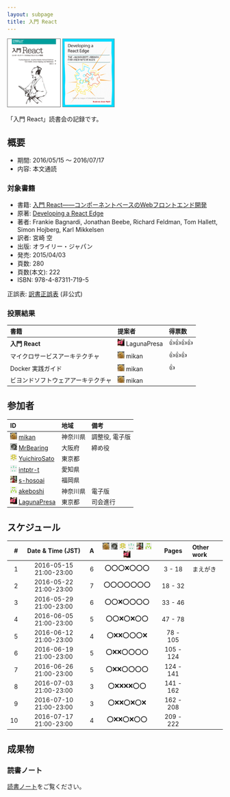 ```yaml
---
layout: subpage
title: 入門 React
---
```


[![入門 React](/images/cover-react.png)](http://www.amazon.co.jp/dp/4873117194/)
[![Developing a React Edge](/images/cover-react-edge.png)](http://www.amazon.com/dp/B01E2NUUQY/)

「入門 React」読書会の記録です。

## 概要

* 期間: 2016/05/15 ～ 2016/07/17
* 内容: 本文通読

### 対象書籍

* 書籍: [入門 React――コンポーネントベースのWebフロントエンド開発](https://www.oreilly.co.jp/books/9784873117195/)
* 原著: [Developing a React Edge](http://shop.oreilly.com/product/9781939902122.do)
* 著者: Frankie Bagnardi, Jonathan Beebe, Richard Feldman, Tom Hallett, Simon Hojberg, Karl Mikkelsen
* 訳者: 宮崎 空
* 出版: オライリー・ジャパン
* 発売: 2015/04/03
* 頁数: 280
* 頁数(本文): 222
* ISBN: 978-4-87311-719-5

正誤表: [訳書正誤表](http://public-errata.appspot.com/errata/book/9784873117195/) (非公式)

### 投票結果

| 書籍                                 | 提案者                                            | 得票数         |
|:-------------------------------------|:--------------------------------------------------|:---------------|
| **入門 React**                       | ![](/images/users/LagunaPresa_16.png) LagunaPresa |:+1::+1::+1::+1:|
| マイクロサービスアーキテクチャ       | ![](/images/users/mikan_16.png) mikan             |:+1::+1::+1:    |
| Docker 実践ガイド                    | ![](/images/users/mikan_16.png) mikan             |:+1:            |
| ビヨンドソフトウェアアーキテクチャ   | ![](/images/users/mikan_16.png) mikan             |                |

## 参加者

| ID                                                                                     | 地域     | 備考             |
|:---------------------------------------------------------------------------------------|:---------|:-----------------|
| ![](/images/users/mikan_16.png) [mikan](https://github.com/mikan)                      | 神奈川県 | 調整役, 電子版   |
| ![](/images/users/MrBearing_16.png) [MrBearing](https://github.com/MrBearing)          | 大阪府   | 締め役           |
| ![](/images/users/YuichiroSato_16.png) [YuichiroSato](https://github.com/YuichiroSato) | 東京都   |                  |
| ![](/images/users/intptr-t_16.png) [intptr-t](https://github.com/intptr-t)             | 愛知県   |                  |
| ![](/images/users/s-hosoai_16.png) [s-hosoai](https://github.com/s-hosoai)             | 福岡県   |                  |
| ![](/images/users/akeboshi_16.png) [akeboshi](https://github.com/akeboshi)             | 神奈川県 |  電子版          |
| ![](/images/users/LagunaPresa_16.png) [LagunaPresa](https://github.com/LagunaPresa)    | 東京都   | 司会進行         |

## スケジュール

| # | Date & Time (JST) | A | ![](/images/users/mikan_16.png) ![](/images/users/MrBearing_16.png) ![](/images/users/YuichiroSato_16.png) ![](/images/users/intptr-t_16.png) ![](/images/users/s-hosoai_16.png) ![](/images/users/akeboshi_16.png) ![](/images/users/LagunaPresa_16.png) | Pages | Other work |
|---:|:----------------------:|:-:|:---------------------:|:---------:|:--------------------|
|  1 | 2016-05-15 21:00-23:00 | 6 | :o::o::o::x::o::o::o: |   3 -  18 | まえがき            |
|  2 | 2016-05-22 21:00-23:00 | 7 | :o::o::o::o::o::o::o: |  18 -  32 |                     |
|  3 | 2016-05-29 21:00-23:00 | 6 | :o::o::x::o::o::o::o: |  33 -  46 |                     |
|  4 | 2016-06-05 21:00-23:00 | 5 | :o::o::x::o::x::o::o: |  47 -  78 |                     |
|  5 | 2016-06-12 21:00-23:00 | 4 | :o::x::x::o::o::o::x: |  78 - 105 |                     |
|  6 | 2016-06-19 21:00-23:00 | 5 | :o::x::x::o::o::o::o: | 105 - 124 |                     |
|  7 | 2016-06-26 21:00-23:00 | 5 | :o::x::x::o::o::o::o: | 124 - 141 |                     |
|  8 | 2016-07-03 21:00-23:00 | 3 | :o::x::x::x::x::o::o: | 141 - 162 |                     |
|  9 | 2016-07-10 21:00-23:00 | 3 | :o::x::x::o::x::o::x: | 162 - 208 |                     |
| 10 | 2016-07-17 21:00-23:00 | 4 | :o::x::x::o::x::o::o: | 209 - 222 |                     |


## 成果物

### 読書ノート

[読書ノート](/note/5-react)をご覧ください。
